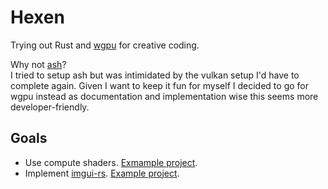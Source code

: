 # Hexen
Trying out Rust and [wgpu](https://github.com/gfx-rs/wgpu) for creative coding.

Why not [ash](https://github.com/ash-rs/ash)?  
I tried to setup ash but was intimidated by the vulkan setup I'd have to complete again. Given I want to keep it fun for myself I decided to go for wgpu instead as documentation and implementation wise this seems more developer-friendly.

## Goals
- Use compute shaders. [Exmample project](https://github.com/googlefonts/compute-shader-101).
- Implement [imgui-rs](https://github.com/imgui-rs/imgui-rs). [Example project](https://github.com/Yatekii/imgui-wgpu-rs?tab=readme-ov-file).

